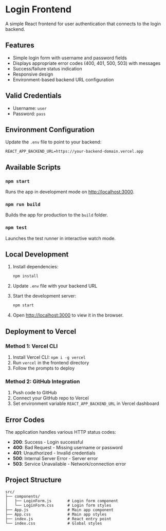# Login Frontend

A simple React frontend for user authentication that connects to the login backend.

## Features

- Simple login form with username and password fields
- Displays appropriate error codes (400, 401, 500, 503) with messages
- Success/failure status indication
- Responsive design
- Environment-based backend URL configuration

## Valid Credentials

- Username: `user`
- Password: `pass`

## Environment Configuration

Update the `.env` file to point to your backend:

```
REACT_APP_BACKEND_URL=https://your-backend-domain.vercel.app
```

## Available Scripts

### `npm start`

Runs the app in development mode on [http://localhost:3000](http://localhost:3000).

### `npm run build`

Builds the app for production to the `build` folder.

### `npm test`

Launches the test runner in interactive watch mode.

## Local Development

1. Install dependencies:
   ```bash
   npm install
   ```

2. Update `.env` file with your backend URL

3. Start the development server:
   ```bash
   npm start
   ```

4. Open [http://localhost:3000](http://localhost:3000) to view it in the browser.

## Deployment to Vercel

### Method 1: Vercel CLI
1. Install Vercel CLI: `npm i -g vercel`
2. Run `vercel` in the frontend directory
3. Follow the prompts to deploy

### Method 2: GitHub Integration
1. Push code to GitHub
2. Connect your GitHub repo to Vercel
3. Set environment variable `REACT_APP_BACKEND_URL` in Vercel dashboard

## Error Codes

The application handles various HTTP status codes:

- **200**: Success - Login successful
- **400**: Bad Request - Missing username or password
- **401**: Unauthorized - Invalid credentials
- **500**: Internal Server Error - Server error
- **503**: Service Unavailable - Network/connection error

## Project Structure

```
src/
├── components/
│   ├── LoginForm.js       # Login form component
│   └── LoginForm.css      # Login form styles
├── App.js                 # Main app component
├── App.css                # Main app styles
├── index.js               # React entry point
└── index.css              # Global styles
```
